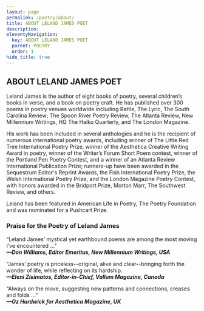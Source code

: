 ```yaml
---
layout: page
permalink: /poetry/about/
title: ABOUT LELAND JAMES POET
description: 
eleventyNavigation:
  key: ABOUT LELAND JAMES POET
  parent: POETRY
  order: 1
hide_title: true
---
```

## ABOUT LELAND JAMES POET

Leland James is the author of eight books of poetry, several children’s books in verse, and a book on poetry craft. He has published over 300 poems in poetry venues worldwide including Rattle, The Lyric, The South Carolina Review; The Spoon River Poetry Review, The Atlanta Review, New Millennium Writings, HQ The Haiku Quarterly, and The London Magazine. 

His work has been included in several anthologies and he is the recipient of numerous international poetry awards, including winner of The Little Red Tree International Poetry Prize, winner of the Aesthetica Creative Writing Award in poetry, winner of the Writer’s Forum Short Poem contest, winner of the Portland Pen Poetry Contest, and a winner of an Atlanta Review International Publication Prize; runners-up have been awarded in the Sequestrum Editor's Reprint Awards, the Fish International Poetry Prize, the Welsh International Poetry Prize, and the London Magazine Poetry Contest, with honors awarded in the Bridport Prize, Morton Marr, The Southwest Review, and others. 

Leland has been featured in American Life in Poetry, The Poetry Foundation and was nominated for a Pushcart Prize.

### Praise for the Poetry of Leland James

“Leland James’ mystical yet earthbound poems are among the most moving I’ve encountered ..."  
***—Don Williams, Editor Emeritus, New Millennium Writings, USA***

“James’ poetry is priceless--original, alive and clear--bringing forth the wonder of life, while reflecting on its hardship.  
***—Eleni Zisimatos, Editor-in-Chief, Vallum Magazine, Canada***

“Always on the move, suggesting new patterns and connections, creases and folds ...”  
***—Oz Hardwick for Aesthetica Magazine, UK***